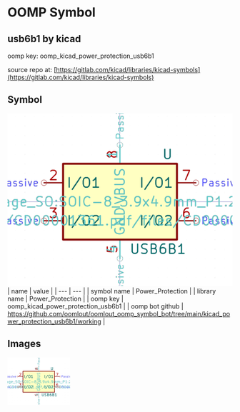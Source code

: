 # OOMP Symbol  
## usb6b1  by kicad  
  
oomp key: oomp_kicad_power_protection_usb6b1  
  
source repo at: [https://gitlab.com/kicad/libraries/kicad-symbols](https://gitlab.com/kicad/libraries/kicad-symbols)  
## Symbol  
  
[![working.png](working_600.png)](working.png)  
| name | value | 
| --- | --- | 
| symbol name | Power_Protection | 
| library name | Power_Protection | 
| oomp key | oomp_kicad_power_protection_usb6b1 | 
| oomp bot github | https://github.com/oomlout/oomlout_oomp_symbol_bot/tree/main/kicad_power_protection_usb6b1/working | 
## Images  
  
[![working.png](working_140.png)](working.png)  
